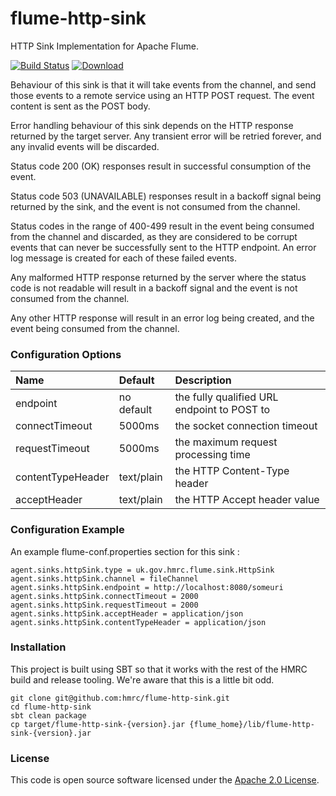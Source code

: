# flume-http-sink

HTTP Sink Implementation for Apache Flume.

[![Build Status](https://travis-ci.org/hmrc/flume-http-sink.svg?branch=master)](https://travis-ci.org/hmrc/flume-http-sink) [ ![Download](https://api.bintray.com/packages/hmrc/releases/flume-http-sink/images/download.svg) ](https://bintray.com/hmrc/releases/flume-http-sink/_latestVersion)

Behaviour of this sink is that it will take events from the channel, and
send those events to a remote service using an HTTP POST request. The event
content is sent as the POST body.

Error handling behaviour of this sink depends on the HTTP response returned
by the target server. Any transient error will be retried forever, and any
invalid events will be discarded.

Status code 200 (OK) responses result in successful consumption of the event.

Status code 503 (UNAVAILABLE) responses result in a backoff signal being
returned by the sink, and the event is not consumed from the channel.

Status codes in the range of 400-499 result in the event being consumed from
the channel and discarded, as they are considered to be corrupt events that
can never be successfully sent to the HTTP endpoint. An error log message is
created for each of these failed events.

Any malformed HTTP response returned by the server where the status code is
not readable will result in a backoff signal and the event is not consumed
from the channel.

Any other HTTP response will result in an error log being created, and the
event being consumed from the channel.


### Configuration Options

 Name            | Default          | Description
:----------------|:-----------------|:-----------------
endpoint         | no default       | the fully qualified URL endpoint to POST to
connectTimeout   | 5000ms           | the socket connection timeout
requestTimeout   | 5000ms           | the maximum request processing time
contentTypeHeader| text/plain       | the HTTP Content-Type header
acceptHeader     | text/plain       | the HTTP Accept header value


### Configuration Example
An example flume-conf.properties section for this sink :
```
agent.sinks.httpSink.type = uk.gov.hmrc.flume.sink.HttpSink
agent.sinks.httpSink.channel = fileChannel
agent.sinks.httpSink.endpoint = http://localhost:8080/someuri
agent.sinks.httpSink.connectTimeout = 2000
agent.sinks.httpSink.requestTimeout = 2000
agent.sinks.httpSink.acceptHeader = application/json
agent.sinks.httpSink.contentTypeHeader = application/json
```


### Installation
This project is built using SBT so that it works with the rest of the HMRC
build and release tooling. We're aware that this is a little bit odd.

```
git clone git@github.com:hmrc/flume-http-sink.git
cd flume-http-sink
sbt clean package
cp target/flume-http-sink-{version}.jar {flume_home}/lib/flume-http-sink-{version}.jar
```


### License

This code is open source software licensed under the [Apache 2.0 License]("http://www.apache.org/licenses/LICENSE-2.0.html").

